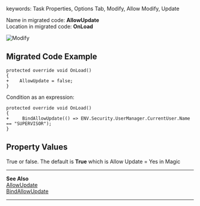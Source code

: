 ﻿keywords: Task Properties, Options Tab, Modify, Allow Modify, Update 

Name in migrated code: **AllowUpdate**  
Location in migrated code: **OnLoad**


![Modify](Modify.png)

## Migrated Code Example


```csdiff   
protected override void OnLoad()
{
+    AllowUpdate = false;
}
``` 

    
Condition as an expression:

```csdiff   
protected override void OnLoad()
{
+     BindAllowUpdate(() => ENV.Security.UserManager.CurrentUser.Name == "SUPERVISOR");
}
```        



## Property Values
True or false. The default is **True** which is Allow Update = Yes in Magic
     

---
**See Also**  
[AllowUpdate ](/reference/html/P_Firefly_Box_UIController_AllowUpdate.htm)  
[BindAllowUpdate ](/reference/html/M_Firefly_Box_UIController_BindAllowUpdate.htm)

---        